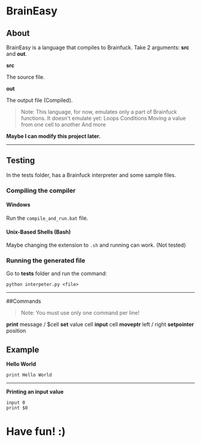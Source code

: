 # BrainEasy

## About

BrainEasy is a language that compiles to Brainfuck.
Take 2 arguments: **src** and **out**.

**src**

The source file.

**out**

The output file (Compiled).

> Note: This language, for now, emulates only a part of Brainfuck functions. It doesn't emulate yet:
> Loops
> Conditions
> Moving a value from one cell to another
> And more

**Maybe I can modify this project later.**

--------------------------

## Testing

In the tests folder, has a Brainfuck interpreter and some sample files.

### Compiling the compiler

#### Windows

Run the `compile_and_run.bat` file.

#### Unix-Based Shells (Bash)

Maybe changing the extension to `.sh` and running can work.
(Not tested)

### Running the generated file

Go to **tests** folder and run the command:

`python interpeter.py <file>`

--------------------------

##Commands

> Note: You must use only one command per line!

**print** message / $cell
**set** value cell
**input** cell
**moveptr** left / right
**setpointer** position

## Example

**Hello World**

`print Hello World`

---------------

**Printing an input value**

```
input 0
print $0
```

# Have fun! :)
